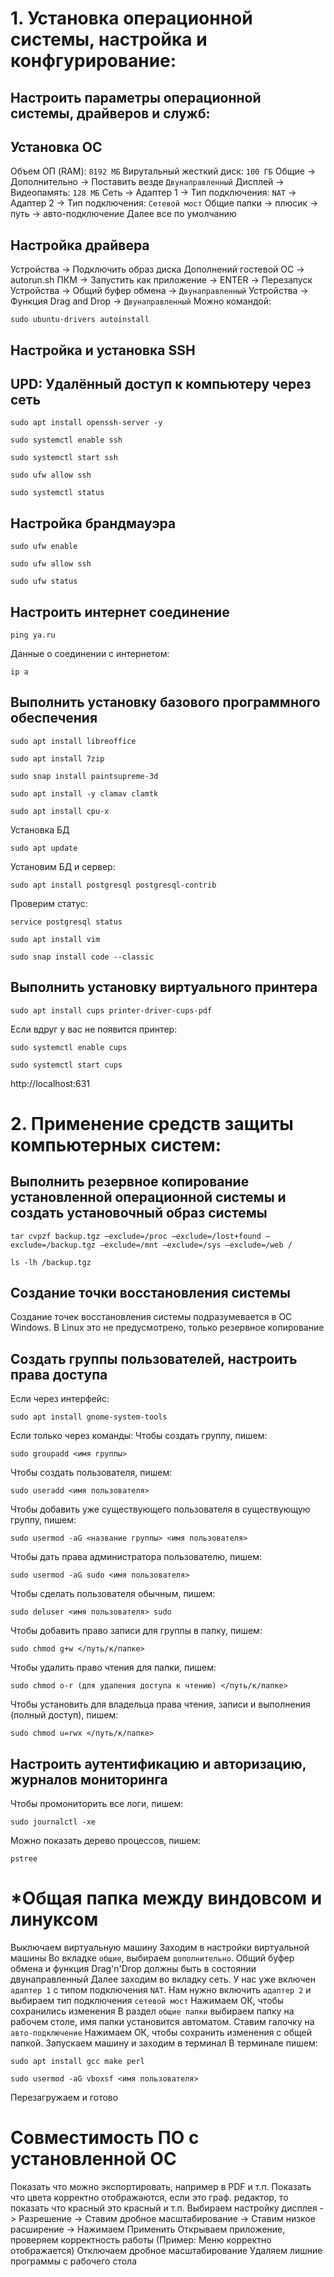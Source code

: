 # 1. Установка операционной системы, настройка и конфгурирование:
## Настроить параметры операционной системы, драйверов и служб:
## Установка ОС
Объем ОП (RAM): `8192 МБ`
Вирутальный жесткий диск: `100 ГБ`
Общие -> Дополнительно -> Поставить везде `Двунаправленный`
Дисплей -> Видеопамять: `128 МБ`
Сеть -> Адаптер 1 -> Тип подключения: `NAT` -> Адаптер 2 -> Тип подключения: `Сетевой мост`
Общие папки -> плюсик -> путь -> авто-подключение
Далее все по умолчанию
## Настройка драйвера
Устройства -> Подключить образ диска Дополнений гостевой ОС -> autorun.sh ПКМ -> Запустить как приложение -> ENTER -> Перезапуск
Устройства -> Общий буфер обмена -> `Двунаправленный`
Устройства -> Функция Drag and Drop -> `Двунаправленный`
Можно командой:
```
sudo ubuntu-drivers autoinstall
```
## Настройка и установка SSH
## UPD: Удалённый доступ к компьютеру через сеть
```
sudo apt install openssh-server -y
```
```
sudo systemctl enable ssh
```
```
sudo systemctl start ssh
```
```
sudo ufw allow ssh
```
```
sudo systemctl status
```
## Настройка брандмауэра
```
sudo ufw enable
```
```
sudo ufw allow ssh
```
```
sudo ufw status
```
## Настроить интернет соединение
```
ping ya.ru
```
Данные о соединении с интернетом:
```
ip a
```
## Выполнить установку базового программного обеспечения
```
sudo apt install libreoffice
```
```
sudo apt install 7zip
```
```
sudo snap install paintsupreme-3d
```
```
sudo apt install -y clamav clamtk
```
```
sudo apt install cpu-x
```
Установка БД
```
sudo apt update
```
Установим БД и сервер:
```
sudo apt install postgresql postgresql-contrib
```
Проверим статус:
```
service postgresql status
```
```
sudo apt install vim
```
```
sudo snap install code --classic
```
## Выполнить установку виртуального принтера
```
sudo apt install cups printer-driver-cups-pdf
```
Если вдруг у вас не появится принтер:
```
sudo systemctl enable cups
```
```
sudo systemctl start cups
```
http://localhost:631
# 2. Применение средств защиты компьютерных систем:
## Выполнить резервное копирование установленной операционной системы и создать установочный образ системы
```
tar cvpzf backup.tgz –exclude=/proc –exclude=/lost+found –exclude=/backup.tgz –exclude=/mnt –exclude=/sys –exclude=/web /
```
```
ls -lh /backup.tgz
```
## Создание точки восстановления системы
Создание точек восстановления системы подразумевается в ОС Windows. В Linux это не предусмотрено, только резервное копирование
## Создать группы пользователей, настроить права доступа
Если через интерфейс:
```
sudo apt install gnome-system-tools
```
Если только через команды:
Чтобы создать группу, пишем:
```
sudo groupadd <имя группы>
```
Чтобы создать пользователя, пишем:
```
sudo useradd <имя пользователя>
```
Чтобы добавить уже существующего пользователя в существующую группу, пишем:
```
sudo usermod -aG <название группы> <имя пользователя>
```
Чтобы дать права администратора пользователю, пишем:
```
sudo usermod -aG sudo <имя пользователя>
```
Чтобы сделать пользователя обычным, пишем:
```
sudo deluser <имя пользователя> sudo
```
Чтобы добавить право записи для группы в папку, пишем:
```
sudo chmod g+w </путь/к/папке>
```
Чтобы удалить право чтения для папки, пишем:
```
sudo chmod o-r (для удаления доступа к чтению) </путь/к/папке>
```
Чтобы установить для владельца права чтения, записи и выполнения (полный доступ), пишем:
```
sudo chmod u=rwx </путь/к/папке>
```
## Настроить аутентификацию и авторизацию, журналов мониторинга
Чтобы промониторить все логи, пишем:
```
sudo journalctl -xe
```
Можно показать дерево процессов, пишем:
```
pstree
```
# *Общая папка между виндовсом и линуксом
Выключаем виртуальную машину
Заходим в настройки виртуальной машины
Во вкладке `общие`, выбираем `дополнительно`. Общий буфер обмена и функция Drag'n'Drop должны быть в состоянии двунаправленный
Далее заходим во вкладку сеть. У нас уже включен `адаптер 1` с типом подключения `NAT`. Нам нужно включить `адаптер 2` и выбираем тип подключения `сетевой мост`
Нажимаем ОК, чтобы сохранились изменения
B раздел `общие папки`
выбираем папку на рабочем столе, имя папки установится автоматом. Ставим галочку на `авто-подключение`
Нажимаем ОК, чтобы сохранить изменения с общей папкой. Запускаем машину и заходим в терминал
В терминале пишем:
```
sudo apt install gcc make perl
```
```
sudo usermod -aG vboxsf <имя пользователя>
```
Перезагружаем и готово
# Совместимость ПО с установленной ОС
Показать что можно экспортировать, например в PDF и т.п.
Показать что цвета корректно отображаются, если это граф. редактор, то показать что красный это красный и т.п.
Выбираем настройку дисплея -> Разрешение -> Ставим дробное масштабирование -> Ставим низкое расширение -> Нажимаем Применить
Открываем приложение, проверяем корректность работы (Пример: Меню корректно отображается)
Отключаем дробное масштабирование
Удаляем лишние программы с рабочего стола
